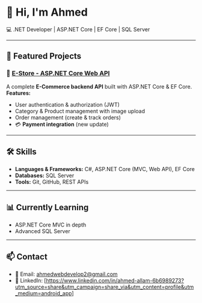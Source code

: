 # 👋 Hi, I'm Ahmed

💻 .NET Developer | ASP.NET Core | EF Core | SQL Server  

---

## 🚀 Featured Projects

### 🛒 [E-Store - ASP.NET Core Web API](https://github.com/Ahmedweb22/E-Store)
A complete **E-Commerce backend API** built with ASP.NET Core & EF Core.  
**Features:**
- User authentication & authorization (JWT)
- Category & Product management with image upload
- Order management (create & track orders)
- 💳 **Payment integration** (new update)


---

## 🛠️ Skills
- **Languages & Frameworks:** C#, ASP.NET Core (MVC, Web API), EF Core  
- **Databases:** SQL Server  
- **Tools:** Git, GitHub, REST APIs  

---

## 📊 Currently Learning
- ASP.NET Core MVC in depth  
- Advanced SQL Server  

---

## 📫 Contact
- 📧 Email: ahmedwebdevelop2@gmail.com  
- 🔗 LinkedIn: [https://www.linkedin.com/in/ahmed-allam-6b6989273?utm_source=share&utm_campaign=share_via&utm_content=profile&utm_medium=android_app]
